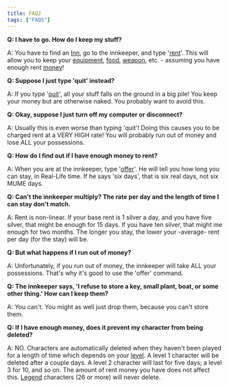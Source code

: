 ```yaml
---
title: FAQ2
tags: ["FAQS"]
---
```

**Q: I have to go. How do I keep my stuff?**

A: You have to find an [Inn](Inn "wikilink"), go to the innkeeper, and
type '[rent](rent "wikilink")'. This will allow you to keep your
[equipment](equipment "wikilink"), [food](food "wikilink"),
[weapon](weapon "wikilink"), etc. - assuming you have enough rent
[money](money "wikilink")!

**Q: Suppose I just type 'quit' instead?**

A: If you type '[quit](quit "wikilink")', all your stuff falls on the
ground in a big pile! You keep your money but are otherwise naked. You
probably want to avoid this.

**Q: Okay, suppose I just turn off my computer or disconnect?**

A: Usually this is even worse than typing 'quit'! Doing this causes you
to be charged rent at a VERY HIGH rate! You will probably run out of
money and lose ALL your possessions.

**Q: How do I find out if I have enough money to rent?**

A: When you are at the innkeeper, type '[offer](offer "wikilink")'. He
will tell you how long you can stay, in Real-Life time. If he says 'six
days', that is six real days, not six MUME days.

**Q: Can't the innkeeper multiply? The rate per day and the length of
time I can stay don't match.**

A: Rent is non-linear. If your base rent is 1 silver a day, and you have
five silver, that might be enough for 15 days. If you have ten silver,
that might me enough for two months. The longer you stay, the lower your
-average- rent per day (for the stay) will be.

**Q: But what happens if I run out of money?**

A: Unfortunately, if you run out of money, the innkeeper will take ALL
your possessions. That's why it's good to use the 'offer' command.

**Q: The innkeeper says, 'I refuse to store a key, small plant, boat, or
some other thing.' How can I keep them?**

A: You can't. You might as well just drop them, because you can't store
them.

**Q: If I have enough money, does it prevent my character from being
deleted?**

A: NO. Characters are automatically deleted when they haven't been
played for a length of time which depends on your
[level](level "wikilink"). A level 1 character will be deleted after a
couple days. A level 2 character will last for five days; a level 3 for
10, and so on. The amount of rent money you have does not affect this.
[Legend](Legend "wikilink") characters (26 or more) will never delete.
